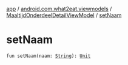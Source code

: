 [app](../../index.md) / [android.com.what2eat.viewmodels](../index.md) / [MaaltijdOnderdeelDetailViewModel](index.md) / [setNaam](./set-naam.md)

# setNaam

`fun setNaam(naam: `[`String`](https://kotlinlang.org/api/latest/jvm/stdlib/kotlin/-string/index.html)`): `[`Unit`](https://kotlinlang.org/api/latest/jvm/stdlib/kotlin/-unit/index.html)